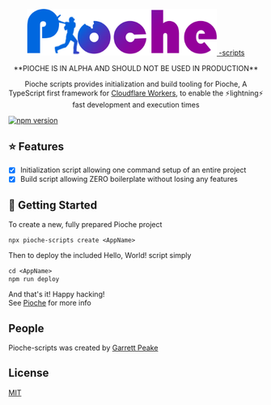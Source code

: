 <div>
  <p align="center">
    <a href="https://github.com/GarrettPeake/pioche" title="View Project Source">
      <img width="375" src="https://github.com/GarrettPeake/pioche/blob/master/readme_logo.png" />
    </a>
    <a href="https://github.com/GarrettPeake/pioche-scripts">-scripts</a>
  </p>
 
  <div align="center">
    <p>**PIOCHE IS IN ALPHA AND SHOULD NOT BE USED IN PRODUCTION**</p>
    <p>Pioche scripts provides initialization and build tooling for Pioche, A TypeScript first framework for <a href='https://workers.cloudflare.com'>Cloudflare Workers</a>, to enable the ⚡lightning⚡ fast development and execution times</p>
  </div>

  <a href="https://www.npmjs.com/package/pioche-scripts">
    <img src="https://badgen.net/npm/v/pioche-scripts?color=blue" alt="npm version">
  </a>
</div>

## ⭐ Features
 - [x] Initialization script allowing one command setup of an entire project
 - [x] Build script allowing ZERO boilerplate without losing any features

## 💾 Getting Started

To create a new, fully prepared Pioche project
```
npx pioche-scripts create <AppName>
```
Then to deploy the included Hello, World! script simply
```
cd <AppName>
npm run deploy
```
And that's it! Happy hacking!  
See [Pioche](https://github.com/GarrettPeake/pioche) for more info

## People

Pioche-scripts was created by [Garrett Peake](https://github.com/GarrettPeake)

## License
 [MIT](https://github.com/GarrettPeake/pioche/blob/master/LICENSE)